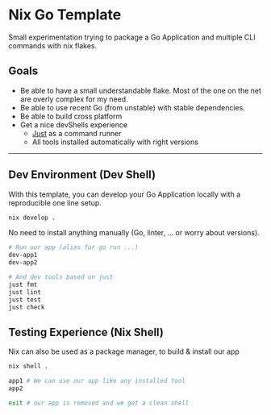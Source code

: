 # Nix Go Template

Small experimentation trying to package a Go Application and multiple CLI commands with nix flakes.

## Goals

- Be able to have a small understandable flake. Most of the one on the net are overly complex for my need.
- Be able to use recent Go (from unstable) with stable dependencies.
- Be able to build cross platform
- Get a nice devShells experience
  - [Just](https://github.com/casey/just) as a command runner
  - All tools installed automatically with right versions

---

## Dev Environment (Dev Shell)

With this template, you can develop your Go Application locally with a reproducible one line setup.

```sh
nix develop .
```

No need to install anything manually (Go, linter, ... or worry about versions).

```sh
# Run our app (alias for go run ...)
dev-app1
dev-app2

# And dev tools based on just
just fmt
just lint
just test
just check
```

## Testing Experience (Nix Shell)

Nix can also be used as a package manager, to build & install our app

```sh
nix shell .

app1 # We can use our app like any installed tool
app2

exit # our app is removed and we get a clean shell
```
